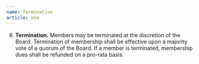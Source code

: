 ```yaml
---
name: Termination
article: one
---
```


8. **Termination.** Members may be terminated at the discretion of the Board. Termination of membership shall be effective upon a majority vote of a quorum of the Board. If a member is terminated, membership dues shall be refunded on a pro-rata basis.